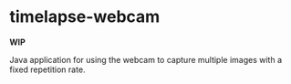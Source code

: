 # timelapse-webcam

__WIP__

Java application for using the webcam to capture multiple images with a fixed repetition rate.
